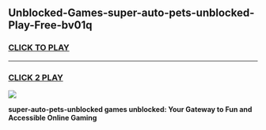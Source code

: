 
## Unblocked-Games-super-auto-pets-unblocked-Play-Free-bv01q
<h3>
<a href="https://premium76.site?title=super-auto-pets-unblocked&ref=17A">CLICK TO PLAY</a></h3>
<hr>

<h3>
<a href="https://premium76.site?title=super-auto-pets-unblocked&ref=17A">CLICK 2 PLAY</a>
  
</h3>

<a href="https://premium76.site?title=super-auto-pets-unblocked&ref=17A"><img src="https://clearcache.store/games.png"></a>


**super-auto-pets-unblocked games unblocked: Your Gateway to Fun and Accessible Online Gaming**
